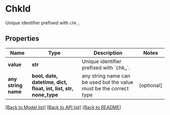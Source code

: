 # ChkId

Unique identifier prefixed with `chk_`.

## Properties
Name | Type | Description | Notes
------------ | ------------- | ------------- | -------------
**value** | **str** | Unique identifier prefixed with &#x60;chk_&#x60;. | 
**any string name** | **bool, date, datetime, dict, float, int, list, str, none_type** | any string name can be used but the value must be the correct type | [optional]

[[Back to Model list]](../README.md#documentation-for-models) [[Back to API list]](../README.md#documentation-for-api-endpoints) [[Back to README]](../README.md)


